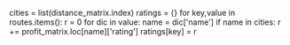 cities = list(distance_matrix.index)
ratings = {}
for key,value in routes.items():
    r = 0
    for dic in value:
        name = dic['name']
        if name in cities:
            r += profit_matrix.loc[name]['rating']
    ratings[key] = r



